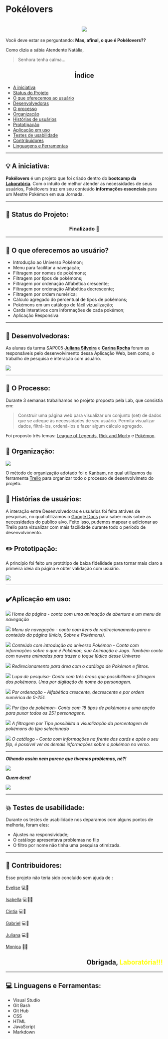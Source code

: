 # Pokélovers
<h1 align="center">
    <img src="https://ik.imagekit.io/kskmeelzwed/Pok_lovers_RYHTeCo7D.png">
</h1>


Você deve estar se perguntando: 
**Mas, afinal, o que é Pokélovers??**

Como dizia a sábia Atendente Natália,
>Senhora tenha calma... 

<h2 align="center">Índice</h6>

* [A iniciativa](#-A-iniciativa)
* [Status do Projeto](#-Status-do-Projeto)
* [O que oferecemos ao usuário](#-O-que-oferecemos-ao-usuário)
* [Desenvolvedoras](#-Desenvolvedoras)
* [O processo](#-O-processo)
* [Organização](#-Organização)
* [Histórias de usuários](#-Histórias-de-usuários)
* [Prototipação](#-Prototipação)
* [Aplicação em uso](#-Aplicação-de-uso)
* [Testes de usabilidade](#-Testes-de-usabilidade)
* [Contribuidores](#-Contribuidores)
* [Linguagens e Ferramentas](#-Linguagens-e-Ferramentas)

---
## 💡 A iniciativa:

**Pokélovers** é um projeto que foi criado dentro do **bootcamp da [Laboratória](https://www.laboratoria.la/br)**. Com o intuito de melhor atender as necessidades de seus usuários, Pokélovers traz em seu conteúdo **informações essenciais** para um Mestre Pokémon em sua Jornada.

---
##  🚩 Status do Projeto:
<h3 align="center">
    Finalizado 🎉
</h3>

---
## 👥 O que oferecemos ao usuário?
* Introdução ao Universo Pokémon;
* Menu para facilitar a navegação;
* Filtragem por nomes de pokémons;
* Filtragem por tipos de pokémons;
* Filtragem por ordenação Alfabética crescente;
* Filtragem por ordenação Alfabética decrescente;
* Filtragem por ordem numérica;
* Cálculo agregado do percentual de tipos de  pokémons;
* Pokémons em um catálogo de fácil vizualização;
* Cards interativos com informações de cada pokémon;
* Aplicação Responsiva

---
## 👯 Desenvolvedoras:
As alunas da turma SAP005 **[Juliana Silveira](https://github.com/JulianaAmoriN)** e **[Carina Rocha](https://github.com/carinarocha)** foram as responsáveis pelo desenvolvimento dessa Aplicação Web, bem como, o trabalho de pesquisa e interação com usuário.

![](https://media.giphy.com/media/Wfwoa9c5K2tws/giphy.gif)

---
## 📝 O Processo:
Durante 3 semanas trabalhamos no projeto proposto pela Lab, que consistia em:

> Construir uma página web para visualizar um conjunto (set) de dados que se adeque às necessidades de seu usuário. 
Permita visualizar dados, filtrá-los, ordená-los e fazer algum cálculo agregado.

Foi proposto três temas: [League of Legends](https://br.leagueoflegends.com/pt-br/), [Rick and Morty](https://pt.wikipedia.org/wiki/Rick_and_Morty) e [Pokémon](https://pt.wikipedia.org/wiki/Pok%C3%A9mon_(s%C3%A9rie_de_jogos_eletr%C3%B4nicos)).


## 📁 Organização:
<img src="https://ik.imagekit.io/kskmeelzwed/tela_26_p4oGXr.png">

O método de organização adotado foi o [Kanbam](https://rockcontent.com/br/blog/kanban/), no qual utilizamos da ferramenta [Trello](https://trello.com/pt-BR) para organizar todo o processo de desenvolvimeto do projeto. 

## 💁 Histórias de usuários:
A interação entre Desenvolvedoras e usuários foi feita atráves de pesquisas, no qual utilizamos o [Google Docs](https://docs.google.com/forms/d/1XoVlkF_Ic8EA88-wzxYUdb8H8JXN7m-EOCCJlZXnxsE/viewform?edit_requested=true#responses) para saber mais sobre as necessidades do publico alvo. Feito isso, pudemos mapear e adicionar ao Trello para vizualizar com mais facilidade durante todo o período de desenvolvimento.


## ✏️ Prototipação:
  A princípio foi feito um protótipo de baixa fidelidade para tornar mais claro a primeira ideia da página e obter validação com usuário.

![](https://ik.imagekit.io/kskmeelzwed/prototipoPoke_bdAAQn8SK.jpg)

---
## ✔️Aplicação em uso:

![](https://ik.imagekit.io/kskmeelzwed/stepHome_6cwK8Erao.png)
_Home da página - conta com uma animação de 
abertura e um menu de navegação_


![](https://ik.imagekit.io/kskmeelzwed/stepAbout_ijcPkuwxU.png)
_Menu de navegação - conta com itens de redirecionamento para o conteúdo da página (Início, Sobre e Pokémons)._

![](https://ik.imagekit.io/kskmeelzwed/stepAboutResult_X5F8O1za3.png)
_Conteúdo com introdução ao universo Pokémon - Conta com informações sobre o que é Pokémon, sua Animação e Jogo. Também conta com nuvens animadas para trazer o toque lúdico desse Universo_

![](https://ik.imagekit.io/kskmeelzwed/stepPokemonMenu_4AiLHeWtg.png)
_Redirecionamento para área com o catálogo de Pokémon e filtros._

![](https://ik.imagekit.io/kskmeelzwed/stepAboutMenuResult_9rhIe7I0D.png)
_Lupa de pesquisa- Conta com três áreas que possibilitam a filtragem dos pokémons. Uma por digitação do nome do personagem._

![](https://ik.imagekit.io/kskmeelzwed/stepOrderFilter_jv1FN-VgO.png)
_Por ordenação - Alfabética crescente, decrescente e por ordem numérica de 0-251._

![](https://ik.imagekit.io/kskmeelzwed/StepFilterResult_aoQnHNrULc.png)
_Por tipo de pokémon- Conta com 18 tipos de pokémons e uma opção para puxar todos os 251 personagens._

![](https://ik.imagekit.io/kskmeelzwed/StepCalculus_U7IYS38c5P.png)
_A filtragem por Tipo possibilita a visualização da porcentagem de pokémons do tipo selecionado_

![](https://ik.imagekit.io/kskmeelzwed/IMG_20201204_214413_467_XytD3u9yV.jpg)
_O catálogo - Conta com informações na frente dos cards e após o seu flip, é possivel ver as demais informações sobre o pokémon no verso._

---
***Olhando assim nem parece que tivemos problemas, né?!***

![](https://media.giphy.com/media/9pEcvdfFdgyoU/giphy.gif)

***Quem dera!***

![](https://media.giphy.com/media/AauJT0w8cJoSQ/giphy.gif)

---
## 💥 Testes de usabilidade:
Durante os testes de usabilidade nos deparamos com alguns pontos de melhoria, foram eles:

* Ajustes na responsividade;
* O catálogo apresentava problemas no flip
* O filtro por nome não tinha uma pesquisa otimizada.

---
##  💎 Contribuidores:
Esse projeto não teria sido concluido sem ajuda de :

[Evelise](https://github.com/evelisee) 💻💛

[Isabella](https://github.com/IsabellaSoares) 💻📆💛

[Cíntia](https://github.com/cintiafumi) 💻💛

[Gabriel](https://github.com/gabrieluizramos) 💻💛

[Juliana](https://github.com/JulianaAmoasei)  💻💛

[Monica](https://github.com/moniyama) 📆💛


<h2 align="right">
Obrigada,<span style="color:yellow"> Laboratória!!!</span>
</h2>

---
## 💻 Linguagens e Ferramentas:
* Visual Studio 
* Git Bash
* Git Hub
* CSS
* HTML
* JavaScript
* Markdown
